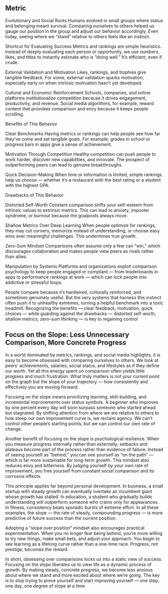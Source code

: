 ## Metric

Evolutionary and Social Roots
Humans evolved in small groups where status and belonging meant survival. Comparing ourselves to others helped us gauge our position in the group and adjust our behavior accordingly. Even today, seeing where we “stand” relative to others feels like an instinct.

Shortcut for Evaluating Success
Metrics and rankings are simple heuristics. Instead of deeply evaluating each person or opportunity, we use numbers, likes, and titles to instantly estimate who is “doing well.” It’s efficient, even if crude.

External Validation and Motivation
Likes, rankings, and trophies give tangible feedback. For some, external validation sparks motivation, especially early on when intrinsic motivation hasn’t yet developed.

Cultural and Economic Reinforcement
Schools, companies, and online platforms institutionalize competition because it drives engagement, productivity, and revenue. Social media algorithms, for example, reward content that provokes comparison and envy because it keeps people scrolling.

Benefits of This Behavior

Clear Benchmarks
Having metrics or rankings can help people see how far they’ve come and set tangible goals. For example, grades in school or progress bars in apps give a sense of achievement.

Motivation Through Competition
Healthy competition can push people to work harder, discover new capabilities, and innovate. The prospect of outperforming peers can lead to genuine breakthroughs.

Quick Decision-Making
When time or information is limited, simple rankings help us choose — whether it’s a restaurant with the best rating or a student with the highest GPA.

Drawbacks of This Behavior

Distorted Self-Worth
Constant comparison shifts your self-esteem from intrinsic values to extrinsic metrics. This can lead to anxiety, imposter syndrome, or burnout because the goalposts always move.

Shallow Metrics Over Deep Learning
When people optimize for rankings, they may cut corners, memorize instead of understanding, or choose easy wins over meaningful challenges. This undermines true growth.

Zero-Sum Mindset
Comparisons often assume only a few can “win,” which discourages collaboration and makes people view peers as rivals rather than allies.

Manipulation by Systems
Platforms and organizations exploit comparison psychology to keep people engaged or compliant — from leaderboards in apps to performance rankings at work — which can lock people into addictive or stressful loops.

People compare because it’s hardwired, culturally reinforced, and sometimes genuinely useful. But the very systems that harness this instinct often push it to unhealthy extremes, turning a helpful benchmark into a toxic treadmill. Recognizing the benefits — clear feedback, motivation, quick choices — while guarding against the drawbacks — distorted self-worth, shallow metrics, zero-sum thinking — is key to regaining control

## Focus on the Slope: Less Unnecessary Comparison, More Concrete Progress

In a world dominated by metrics, rankings, and social media highlights, it is easy to become obsessed with comparing ourselves to others. We look at peers’ achievements, salaries, social status, and lifestyles as if they define our worth. Yet all this energy spent on comparison often yields little progress and much frustration. What truly matters is not your current point on the graph but the slope of your trajectory — how consistently and effectively you are moving forward.

Focusing on the slope means prioritizing learning, skill-building, and incremental improvements over status symbols. A beginner who improves by one percent every day will soon surpass someone who started ahead but stagnated. By shifting attention from where we are relative to others to how steep our own improvement curve is, we reclaim agency. We can’t control other people’s starting points, but we can control our own rate of change.

Another benefit of focusing on the slope is psychological resilience. When you measure progress internally rather than externally, setbacks and plateaus become part of the process rather than evidence of failure. Instead of seeing yourself as “behind,” you can see yourself as “on the path” — which is far more sustainable for long-term growth. This mindset also reduces envy and bitterness. By judging yourself by your own rate of improvement, you free yourself from constant social comparison and its corrosive effects.

This principle applies far beyond personal development. In business, a small startup with steady growth can eventually overtake an incumbent giant whose growth has stalled. In education, a student who gradually builds understanding will outperform someone who crams only for appearances. In fitness, consistency beats sporadic bursts of extreme effort. In all these examples, the slope — the rate of steady, compounding progress — is more predictive of future success than the current position.

Adopting a “slope over position” mindset also encourages practical experimentation. When you no longer fear being behind, you’re more willing to try new things, make small bets, and adjust your approach. You begin to see learning as a lifelong curve rather than a one-time race. Progress, not prestige, becomes the reward.

In short, obsessing over comparisons locks us into a static view of success. Focusing on the slope liberates us to view life as a dynamic process of growth. By making steady, concrete progress, we become less anxious about where we stand and more excited about where we’re going. The key is to stop trying to prove yourself and start improving yourself — one step, one day, one degree of slope at a time.